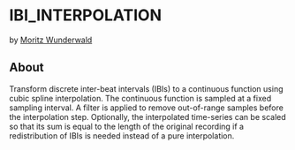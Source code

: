 # IBI_INTERPOLATION

by [Moritz Wunderwald](mailto:code@moritzwunderwald.de)

## About

Transform discrete inter-beat intervals (IBIs) to a continuous function using cubic spline interpolation. The continuous function is sampled at a fixed sampling interval. A filter is applied to remove out-of-range samples before the interpolation step.  Optionally, the interpolated time-series can be scaled so that its sum is equal to the length of the original recording if a redistribution of IBIs is needed instead of a pure interpolation.